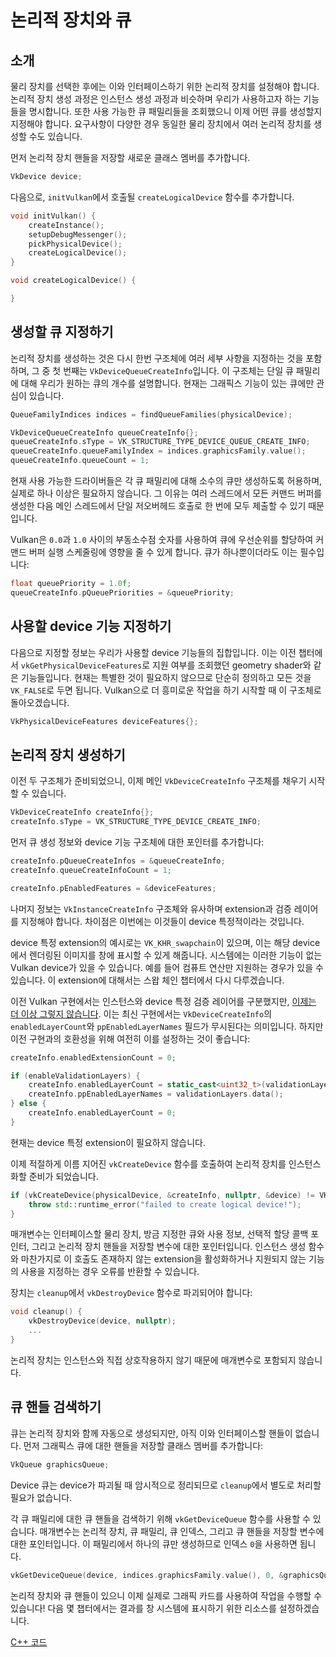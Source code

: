 # 논리적 장치와 큐

## 소개

물리 장치를 선택한 후에는 이와 인터페이스하기 위한 논리적 장치를 설정해야 합니다. 논리적 장치 생성 과정은 인스턴스 생성 과정과 비슷하며 우리가 사용하고자 하는 기능들을 명시합니다. 또한 사용 가능한 큐 패밀리들을 조회했으니 이제 어떤 큐를 생성할지 지정해야 합니다. 요구사항이 다양한 경우 동일한 물리 장치에서 여러 논리적 장치를 생성할 수도 있습니다.

먼저 논리적 장치 핸들을 저장할 새로운 클래스 멤버를 추가합니다.

```c++
VkDevice device;
```

다음으로, `initVulkan`에서 호출될 `createLogicalDevice` 함수를 추가합니다.

```c++
void initVulkan() {
    createInstance();
    setupDebugMessenger();
    pickPhysicalDevice();
    createLogicalDevice();
}

void createLogicalDevice() {

}
```

## 생성할 큐 지정하기

논리적 장치를 생성하는 것은 다시 한번 구조체에 여러 세부 사항을 지정하는 것을 포함하며, 그 중 첫 번째는 `VkDeviceQueueCreateInfo`입니다. 이 구조체는 단일 큐 패밀리에 대해 우리가 원하는 큐의 개수를 설명합니다. 현재는 그래픽스 기능이 있는 큐에만 관심이 있습니다.

```c++
QueueFamilyIndices indices = findQueueFamilies(physicalDevice);

VkDeviceQueueCreateInfo queueCreateInfo{};
queueCreateInfo.sType = VK_STRUCTURE_TYPE_DEVICE_QUEUE_CREATE_INFO;
queueCreateInfo.queueFamilyIndex = indices.graphicsFamily.value();
queueCreateInfo.queueCount = 1;
```

현재 사용 가능한 드라이버들은 각 큐 패밀리에 대해 소수의 큐만 생성하도록 허용하며, 실제로 하나 이상은 필요하지 않습니다. 그 이유는 여러 스레드에서 모든 커맨드 버퍼를 생성한 다음 메인 스레드에서 단일 저오버헤드 호출로 한 번에 모두 제출할 수 있기 때문입니다.

Vulkan은 `0.0`과 `1.0` 사이의 부동소수점 숫자를 사용하여 큐에 우선순위를 할당하여 커맨드 버퍼 실행 스케줄링에 영향을 줄 수 있게 합니다. 큐가 하나뿐이더라도 이는 필수입니다:

```c++
float queuePriority = 1.0f;
queueCreateInfo.pQueuePriorities = &queuePriority;
```

## 사용할 device 기능 지정하기

다음으로 지정할 정보는 우리가 사용할 device 기능들의 집합입니다. 이는 이전 챕터에서 `vkGetPhysicalDeviceFeatures`로 지원 여부를 조회했던 geometry shader와 같은 기능들입니다. 현재는 특별한 것이 필요하지 않으므로 단순히 정의하고 모든 것을 `VK_FALSE`로 두면 됩니다. Vulkan으로 더 흥미로운 작업을 하기 시작할 때 이 구조체로 돌아오겠습니다.

```c++
VkPhysicalDeviceFeatures deviceFeatures{};
```

## 논리적 장치 생성하기

이전 두 구조체가 준비되었으니, 이제 메인 `VkDeviceCreateInfo` 구조체를 채우기 시작할 수 있습니다.

```c++
VkDeviceCreateInfo createInfo{};
createInfo.sType = VK_STRUCTURE_TYPE_DEVICE_CREATE_INFO;
```

먼저 큐 생성 정보와 device 기능 구조체에 대한 포인터를 추가합니다:

```c++
createInfo.pQueueCreateInfos = &queueCreateInfo;
createInfo.queueCreateInfoCount = 1;

createInfo.pEnabledFeatures = &deviceFeatures;
```

나머지 정보는 `VkInstanceCreateInfo` 구조체와 유사하며 extension과 검증 레이어를 지정해야 합니다. 차이점은 이번에는 이것들이 device 특정적이라는 것입니다.

device 특정 extension의 예시로는 `VK_KHR_swapchain`이 있으며, 이는 해당 device에서 렌더링된 이미지를 창에 표시할 수 있게 해줍니다. 시스템에는 이러한 기능이 없는 Vulkan device가 있을 수 있습니다. 예를 들어 컴퓨트 연산만 지원하는 경우가 있을 수 있습니다. 이 extension에 대해서는 스왑 체인 챕터에서 다시 다루겠습니다.

이전 Vulkan 구현에서는 인스턴스와 device 특정 검증 레이어를 구분했지만, [이제는 더 이상 그렇지 않습니다](https://www.khronos.org/registry/vulkan/specs/1.3-extensions/html/chap40.html#extendingvulkan-layers-devicelayerdeprecation). 이는 최신 구현에서는 `VkDeviceCreateInfo`의 `enabledLayerCount`와 `ppEnabledLayerNames` 필드가 무시된다는 의미입니다. 하지만 이전 구현과의 호환성을 위해 여전히 이를 설정하는 것이 좋습니다:

```c++
createInfo.enabledExtensionCount = 0;

if (enableValidationLayers) {
    createInfo.enabledLayerCount = static_cast<uint32_t>(validationLayers.size());
    createInfo.ppEnabledLayerNames = validationLayers.data();
} else {
    createInfo.enabledLayerCount = 0;
}
```

현재는 device 특정 extension이 필요하지 않습니다.

이제 적절하게 이름 지어진 `vkCreateDevice` 함수를 호출하여 논리적 장치를 인스턴스화할 준비가 되었습니다.

```c++
if (vkCreateDevice(physicalDevice, &createInfo, nullptr, &device) != VK_SUCCESS) {
    throw std::runtime_error("failed to create logical device!");
}
```

매개변수는 인터페이스할 물리 장치, 방금 지정한 큐와 사용 정보, 선택적 할당 콜백 포인터, 그리고 논리적 장치 핸들을 저장할 변수에 대한 포인터입니다. 인스턴스 생성 함수와 마찬가지로 이 호출도 존재하지 않는 extension을 활성화하거나 지원되지 않는 기능의 사용을 지정하는 경우 오류를 반환할 수 있습니다.

장치는 `cleanup`에서 `vkDestroyDevice` 함수로 파괴되어야 합니다:

```c++
void cleanup() {
    vkDestroyDevice(device, nullptr);
    ...
}
```

논리적 장치는 인스턴스와 직접 상호작용하지 않기 때문에 매개변수로 포함되지 않습니다.

## 큐 핸들 검색하기

큐는 논리적 장치와 함께 자동으로 생성되지만, 아직 이와 인터페이스할 핸들이 없습니다. 먼저 그래픽스 큐에 대한 핸들을 저장할 클래스 멤버를 추가합니다:

```c++
VkQueue graphicsQueue;
```

Device 큐는 device가 파괴될 때 암시적으로 정리되므로 `cleanup`에서 별도로 처리할 필요가 없습니다.

각 큐 패밀리에 대한 큐 핸들을 검색하기 위해 `vkGetDeviceQueue` 함수를 사용할 수 있습니다. 매개변수는 논리적 장치, 큐 패밀리, 큐 인덱스, 그리고 큐 핸들을 저장할 변수에 대한 포인터입니다. 이 패밀리에서 하나의 큐만 생성하므로 인덱스 `0`을 사용하면 됩니다.

```c++
vkGetDeviceQueue(device, indices.graphicsFamily.value(), 0, &graphicsQueue);
```

논리적 장치와 큐 핸들이 있으니 이제 실제로 그래픽 카드를 사용하여 작업을 수행할 수 있습니다! 다음 몇 챕터에서는 결과를 창 시스템에 표시하기 위한 리소스를 설정하겠습니다.

[C++ 코드](/code/04_logical_device.cpp)